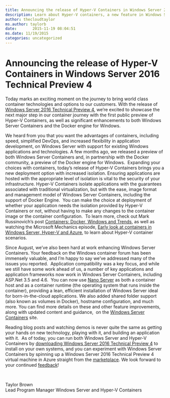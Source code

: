 ```yaml
---
title: Announcing the release of Hyper-V Containers in Windows Server 2016 Technical Preview 4
description: Learn about Hyper-V containers, a new feature in Windows Server 2016 Technical Preview 4.
author: thecloudtaylor
ms.author: taylorb
date:       2015-11-19 08:04:51
ms.date: 11/19/2015
categories: uncategorized
---
```

# Announcing the release of Hyper-V Containers in Windows Server 2016 Technical Preview 4

Today marks an exciting moment on the journey to bring world class container technologies and options to our customers. With the release of [Windows Server 2016 Technical Preview 4](https://www.microsoft.com/en-us/evalcenter/evaluate-windows-server-technical-preview), we’re excited to showcase the next major step in our container journey with the first public preview of Hyper-V Containers, as well as significant enhancements to both Windows Server Containers and the Docker engine for Windows.

We heard from you that you want the advantages of containers, including speed, simplified DevOps, and increased flexibility in application development, on Windows Server with support for existing Windows applications and technologies. A few months ago, we released a preview of both Windows Server Containers and, in partnership with the Docker community, a preview of the Docker engine for Windows.  Expanding your choices with containers, today’s release of Hyper-V Containers brings you a new deployment option with increased isolation. Ensuring applications are hosted with the appropriate level of isolation is vital to the security of your infrastructure. Hyper-V Containers isolate applications with the guarantees associated with traditional virtualization, but with the ease, image format and management model of Windows Server Containers, including the support of Docker Engine.  You can make the choice at deployment of whether your application needs the isolation provided by Hyper-V Containers or not, without having to make any changes to the container image or the container configuration.  To learn more, check out Mark Russinovich’s post [Containers: Docker, Windows and Trends](https://azure.microsoft.com/blog/containers-docker-windows-and-trends/), as well as watching the Microsoft Mechanics episode, [Early look at containers in Windows Server, Hyper-V and Azure](https://youtu.be/YoA_MMlGPRc?list=PLXtHYVsvn_b8UbQ8kHbS4tRvEXt9okedN), to learn about Hyper-V container scenarios.  

Since August, we’ve also been hard at work enhancing Windows Server Containers. Your feedback on the Windows container forum has been immensely valuable, and I’m happy to say we’ve addressed many of the issues you reported.  Application compatibility was a key focus, and while we still have some work ahead of us, a number of key applications and application frameworks now work in Windows Server Containers, including ASP.Net 3.5 and 4.6.  You can now use [Nano Server](/b/windowsserver/archive/2015/04/08/microsoft-announces-nano-server-for-modern-apps-and-cloud.aspx) as both a container host and as a container runtime (the operating system that runs inside the container), providing a lean, efficient installation of Windows Server ideal for born-in-the-cloud applications. We also added shared folder support (also known as volumes in Docker), hostname configuration, and much more. You can find more details on these and other feature improvements, along with updated content and guidance,  on the [Windows Server Containers](https://msdn.microsoft.com/virtualization/windowscontainers/about/about_overview) site.

Reading blog posts and watching demos is never quite the same as getting your hands on new technology, playing with it, and building an application with it.  As of today, you can run both Windows Server and Hyper-V Containers by [downloading Windows Server 2016 Technical Preview 4](https://www.microsoft.com/en-us/evalcenter/evaluate-windows-server-technical-preview) to install on your own systems, and you can experiment with Windows Server Containers by spinning up a Windows Server 2016 Technical Preview 4 virtual machine in Azure straight from the [marketplace](https://azure.microsoft.com/marketplace/). We look forward to your continued [feedback](https://social.msdn.microsoft.com/Forums/en-US/home?forum=windowscontainers)!

 

Taylor Brown  
Lead Program Manager Windows Server and Hyper-V Containers  

